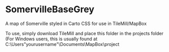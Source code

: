 SomervilleBaseGrey
==================

A map of Somerville styled in Carto CSS for use in TileMill/MapBox

To use, simply download TileMill and place this folder in the projects folder 
(For Windows users, this is usually found at C:\Users\"yourusername"\Documents\MapBox\project 
